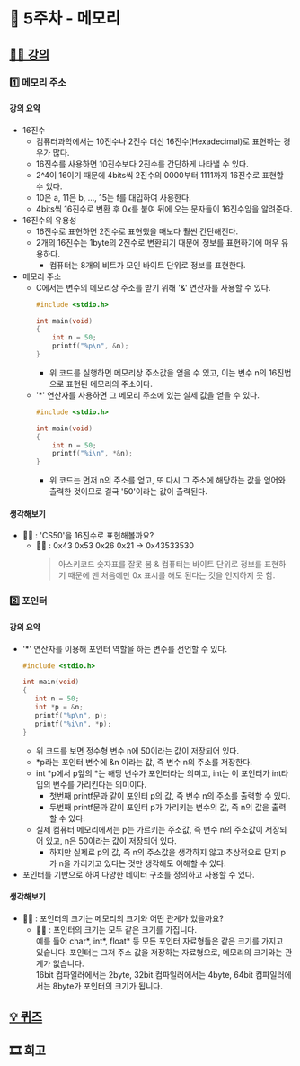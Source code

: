 # 🚀 5주차 - 메모리

## [👨‍🏫 강의](https://www.boostcourse.org/cs112/joinLectures/41489)
### 1️⃣ 메모리 주소
#### 강의 요약
* 16진수
  * 컴퓨터과학에서는 10진수나 2진수 대신 16진수(Hexadecimal)로 표현하는 경우가 많다.
  * 16진수를 사용하면 10진수보다 2진수를 간단하게 나타낼 수 있다.
  * 2^4이 16이기 때문에 4bits씩 2진수의 0000부터 1111까지 16진수로 표현할 수 있다.
  * 10은 a, 11은 b, …, 15는 f를 대입하여 사용한다.
  * 4bits씩 16진수로 변환 후 0x를 붙여 뒤에 오는 문자들이 16진수임을 알려준다.
* 16진수의 유용성
  * 16진수로 표현하면 2진수로 표현했을 때보다 훨씬 간단해진다.
  * 2개의 16진수는 1byte의 2진수로 변환되기 때문에 정보를 표현하기에 매우 유용하다.
    * 컴퓨터는 8개의 비트가 모인 바이트 단위로 정보를 표현한다.
* 메모리 주소
  * C에서는 변수의 메모리상 주소를 받기 위해 '&' 연산자를 사용할 수 있다.
    ``` C
    #include <stdio.h>

    int main(void)
    {
        int n = 50;
        printf("%p\n", &n);
    }
    ```
    * 위 코드를 실행하면 메모리상 주소값을 얻을 수 있고, 이는 변수 n의 16진법으로 표현된 메모리의 주소이다.
  * '\*' 연산자를 사용하면 그 메모리 주소에 있는 실제 값을 얻을 수 있다.
    ``` C
    #include <stdio.h>

    int main(void)
    {
        int n = 50;
        printf("%i\n", *&n);
    }
    ```
    * 위 코드는 먼저 n의 주소를 얻고, 또 다시 그 주소에 해당하는 값을 얻어와 출력한 것이므로 결국 '50'이라는 값이 출력된다.
#### 생각해보기
* 💁‍♂ : 'CS50'을 16진수로 표현해볼까요?
  * 🙋‍♀️ : 0x43 0x53 0x26 0x21 -> 0x43533530  
    > 아스키코드 숫자표를 잘못 봄 & 컴퓨터는 바이트 단위로 정보를 표현하기 때문에 맨 처음에만 0x 표시를 해도 된다는 것을 인지하지 못 함.

### 2️⃣ 포인터
#### 강의 요약
* '\*' 연산자를 이용해 포인터 역할을 하는 변수를 선언할 수 있다.
  ``` C
  #include <stdio.h>

  int main(void)
  {
     int n = 50;
     int *p = &n;
     printf("%p\n", p);
     printf("%i\n", *p);
  }
  ```
  * 위 코드를 보면 정수형 변수 n에 50이라는 값이 저장되어 있다.
  * \*p라는 포인터 변수에 &n 이라는 값, 즉 변수 n의 주소를 저장한다.
  * int \*p에서 p앞의 \*는 해당 변수가 포인터라는 의미고, int는 이 포인터가 int타입의 변수를 가리킨다는 의미이다.
    * 첫번째 printf문과 같이 포인터 p의 값, 즉 변수 n의 주소를 출력할 수 있다.
    * 두번째 printf문과 같이 포인터 p가 가리키는 변수의 값, 즉 n의 값을 출력할 수 있다.
  * 실제 컴퓨터 메모리에서는 p는 가르키는 주소값, 즉 변수 n의 주소값이 저장되어 있고, n은 50이라는 값이 저장되어 있다.
    * 하지만 실제로 p의 값, 즉 n의 주소값을 생각하지 않고 추상적으로 단지 p가 n을 가리키고 있다는 것만 생각해도 이해할 수 있다.
* 포인터를 기반으로 하여 다양한 데이터 구조를 정의하고 사용할 수 있다.
#### 생각해보기
* 💁‍♂ : 포인터의 크기는 메모리의 크기와 어떤 관계가 있을까요?
  * 🙋‍♀️ : 포인터의 크기는 모두 같은 크기를 가집니다.  
    예를 들어 char*, int*, float* 등 모든 포인터 자료형들은 같은 크기를 가지고 있습니다. 포인터는 그저 주소 값을 저장하는 자료형으로, 메모리의 크기와는 관계가 없습니다.  
    16bit 컴파일러에서는 2byte, 32bit 컴파일러에서는 4byte, 64bit 컴파일러에서는 8byte가 포인터의 크기가 됩니다.

## [💡 퀴즈](https://www.boostcourse.org/cs112/joinLectures/41497)

## 🎞 회고
